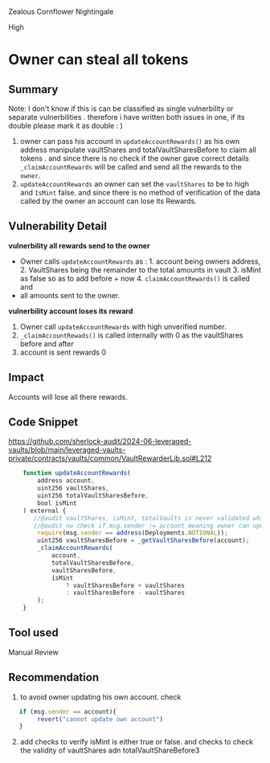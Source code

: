 Zealous Cornflower Nightingale

High

# Owner can steal all tokens

## Summary
Note: I don't know if this is can be classified as single vulnerbility or separate vulnerbilities . therefore i have written both issues in one, if its double please mark it as double : )

1. owner can pass his account in `updateAccountRewards()` as his own address manipulate vaultShares and totalVaultSharesBefore to claim all tokens . and since there is no check if the owner gave correct details `_claimAccountRewards` will be called and send all the rewards to the `owner`.
2. `updateAccountRewards` an owner can set the `vaultShares` to be to high and `IsMint` false. and since there is no method of verification of the data called by the owner an account can lose its Rewards.



## Vulnerability Detail
**vulnerbility all rewards send to the owner**
- Owner calls `updateAccountRewards` as :
                1. account being owners address, 
                2. VaultShares being the remainder to the total amounts in vault
                3. isMint as false so as to add before + now
                4. `claimAccountRewards()` is called and 
- all amounts sent to the owner.

**vulnerbility account loses its reward**
1. Owner call `updateAccountRewards` with high unverified number. 
2. `_claimAccountRewads()` is called internally with 0 as the vaultShares before and after
5. account is sent rewards 0

## Impact
Accounts will lose all there rewards.
## Code Snippet
https://github.com/sherlock-audit/2024-06-leveraged-vaults/blob/main/leveraged-vaults-private/contracts/vaults/common/VaultRewarderLib.sol#L212
```javascript
    function updateAccountRewards(
        address account,
        uint256 vaultShares,
        uint256 totalVaultSharesBefore,
        bool isMint
    ) external {
       //@audit vaultShares, isMint, totalVaults is never validated which is a sign of too much power.
       //@audit no check if msg.sender != account meaning owner can update own account.
        require(msg.sender == address(Deployments.NOTIONAL));
        uint256 vaultSharesBefore = _getVaultSharesBefore(account);
        _claimAccountRewards(
            account,
            totalVaultSharesBefore,
            vaultSharesBefore,
            isMint
                ? vaultSharesBefore + vaultShares
                : vaultSharesBefore - vaultShares
        );
    }
```

## Tool used

Manual Review

## Recommendation
1. to avoid owner updating his own account. check 
```javascript
   if (msg.sender == account){
        revert("cannot update own account")
   }
```
2. add checks to verify isMint is either true or false. and checks to check the validity of vaultShares adn totalVaultShareBefore3